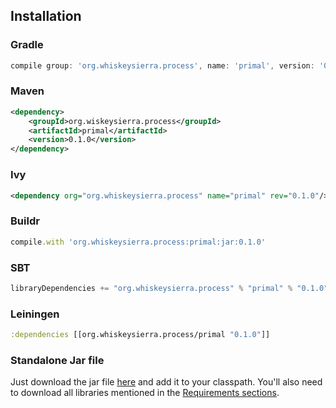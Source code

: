 ## Installation

### Gradle
```groovy
compile group: 'org.whiskeysierra.process', name: 'primal', version: '0.1.0'
```

### Maven

```xml
<dependency>
    <groupId>org.wiskeysierra.process</groupId>
    <artifactId>primal</artifactId>
    <version>0.1.0</version>
</dependency>
```

### Ivy
```xml
<dependency org="org.whiskeysierra.process" name="primal" rev="0.1.0"/>
```

### Buildr
```ruby
compile.with 'org.whiskeysierra.process:primal:jar:0.1.0'
```

### SBT
```scala
libraryDependencies += "org.whiskeysierra.process" % "primal" % "0.1.0"
```

### Leiningen
```clojure
:dependencies [[org.whiskeysierra.process/primal "0.1.0"]]
```

### Standalone Jar file
Just download the jar file [here](#) and add it to your classpath. You'll also need to download all
libraries mentioned in the [Requirements sections](#requirements).

